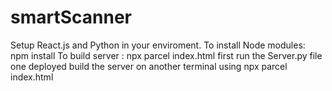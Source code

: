 # smartScanner

Setup React.js and Python in your enviroment.
To install Node modules: npm install
To build server : npx parcel index.html
first run the Server.py file one deployed build the server on another terminal using npx parcel index.html

